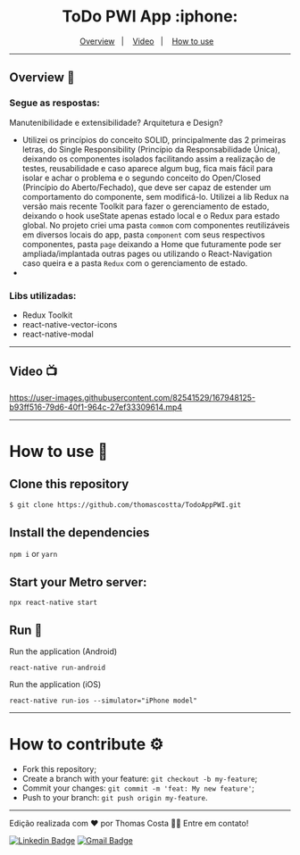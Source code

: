<h1 align="center">
  ToDo PWI App :iphone:
</h1>

<div align="center"></div>
  
<p align="center">
  <a href="#overview-book">Overview</a>&nbsp;&nbsp;&nbsp;|&nbsp;&nbsp;&nbsp;
  <a href="#video-tv">Video</a>&nbsp;&nbsp;&nbsp;|&nbsp;&nbsp;&nbsp;
  <a href="#how-to-use-toolbox">How to use</a>&nbsp;&nbsp;&nbsp;
</p>

---------------------------

## Overview :book:
  
### Segue as respostas:

Manutenibilidade e extensibilidade? Arquitetura e Design?
- Utilizei os princípios do conceito SOLID, principalmente das 2 primeiras letras, do Single Responsibility (Princípio da Responsabilidade Única), deixando os componentes isolados facilitando assim a realização de testes, reusabilidade e caso aparece algum bug, fica mais fácil para isolar e achar o problema e o segundo conceito do Open/Closed (Princípio do Aberto/Fechado), que deve ser capaz de estender um comportamento do componente, sem modificá-lo. Utilizei a lib Redux na versão mais recente Toolkit para fazer o gerenciamento de estado, deixando o hook useState apenas estado local e o Redux para estado global. No projeto criei uma pasta `commom` com componentes reutilizáveis em diversos locais do app, pasta `component` com seus respectivos componentes, pasta `page` deixando a Home que futuramente pode ser ampliada/implantada outras pages ou utilizando o React-Navigation caso queira e a pasta `Redux` com o gerenciamento de estado. 
- 

### Libs utilizadas: 
  - Redux Toolkit
  - react-native-vector-icons
  - react-native-modal
  
---------------------------

## Video :tv:

https://user-images.githubusercontent.com/82541529/167948125-b93ff516-79d6-40f1-964c-27ef33309614.mp4


---------------------------

# How to use :toolbox:

## Clone this repository
```bash
$ git clone https://github.com/thomascostta/TodoAppPWI.git
```

## Install the dependencies
`npm i` or `yarn`

## Start your Metro server:
`npx react-native start`

## Run :iphone:
Run the application (Android)

`react-native run-android`

Run the application (iOS)

`react-native run-ios --simulator="iPhone model"`

---

# How to contribute :gear:
- Fork this repository;
- Create a branch with your feature: `git checkout -b my-feature`;
- Commit your changes: `git commit -m 'feat: My new feature'`;
- Push to your branch: `git push origin my-feature`.

---


Edição realizada com ❤️ por Thomas Costa 👋🏽 Entre em contato!

[![Linkedin Badge](https://img.shields.io/badge/-Thomas-blue?style=flat-square&logo=Linkedin&logoColor=white&link=https://www.linkedin.com/in/tgmarinho/)](https://www.linkedin.com/in/thomasjeffcosta/) 
[![Gmail Badge](https://img.shields.io/badge/-thomas.jeffcosta@gmail.com-c14438?style=flat-square&logo=Gmail&logoColor=white&link=mailto:thomas.jeffcosta@gmail.com)](mailto:thomas.jeffcosta@gmail.com)


